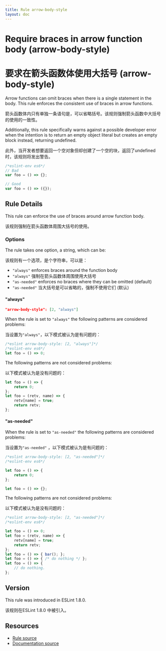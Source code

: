 ```yaml
---
title: Rule arrow-body-style
layout: doc
---
```

<!-- Note: No pull requests accepted for this file. See README.md in the root directory for details. -->
# Require braces in arrow function body (arrow-body-style)

# 要求在箭头函数体使用大括号 (arrow-body-style)

Arrow functions can omit braces when there is a single statement in the body. This rule enforces the consistent use of braces in arrow functions.

箭头函数体内只有单独一条语句是，可以省略括号。该规则强制箭头函数中大括号的使用的一致性。

Additionally, this rule specifically warns against a possible developer error when the intention is to return an empty object literal but creates an empty block instead, returning undefined.

此外，当开发者想要返回一个空对象但却创建了一个空的块，返回了undefined时，该规则将发出警告。

```js
/*eslint-env es6*/
// Bad
var foo = () => {};

// Good
var foo = () => ({});
```

## Rule Details

This rule can enforce the use of braces around arrow function body.

该规则强制在箭头函数体周围大括号的使用。

### Options

The rule takes one option, a string, which can be:

该规则有一个选项，是个字符串，可以是：

* `"always"` enforces braces around the function body
* `"always"` 强制在箭头函数体周围使用大括号
* `"as-needed"` enforces no braces where they can be omitted (default)
* `"as-needed"` 当大括号是可以省略的，强制不使用它们 (默认)

#### "always"

```json
"arrow-body-style": [2, "always"]
```

When the rule is set to `"always"` the following patterns are considered problems:

当设置为`"always"`，以下模式被认为是有问题的：

```js
/*eslint arrow-body-style: [2, "always"]*/
/*eslint-env es6*/
let foo = () => 0;
```

The following patterns are not considered problems:

以下模式被认为是没有问题的：

```js
let foo = () => {
    return 0;
};
let foo = (retv, name) => {
    retv[name] = true;
    return retv;
};
```

#### "as-needed"

When the rule is set to `"as-needed"` the following patterns are considered problems:

当设置为`"as-needed"` ，以下模式被认为是有问题的：

```js
/*eslint arrow-body-style: [2, "as-needed"]*/
/*eslint-env es6*/

let foo = () => {
    return 0;
};

let foo = () => {};
```

The following patterns are not considered problems:

以下模式被认为是没有问题的：

```js
/*eslint arrow-body-style: [2, "as-needed"]*/
/*eslint-env es6*/

let foo = () => 0;
let foo = (retv, name) => {
    retv[name] = true;
    return retv;
};
let foo = () => { bar(); };
let foo = () => { /* do nothing */ };
let foo = () => {
    // do nothing.
};
```

## Version

This rule was introduced in ESLint 1.8.0.

该规则在ESLint 1.8.0 中被引入。

## Resources

* [Rule source](https://github.com/eslint/eslint/tree/master/lib/rules/arrow-body-style.js)
* [Documentation source](https://github.com/eslint/eslint/tree/master/docs/rules/arrow-body-style.md)
